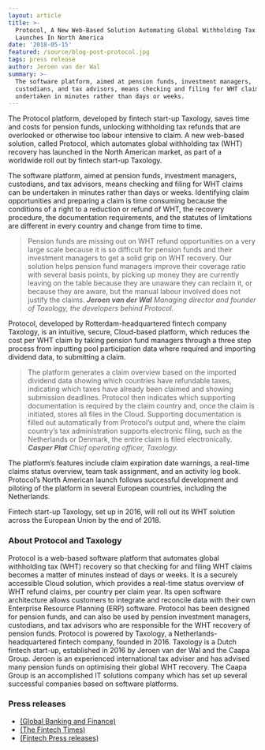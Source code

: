 ```yaml
---
layout: article
title: >-
  Protocol, A New Web-Based Solution Automating Global Withholding Tax Recovery,
  Launches In North America
date: '2018-05-15'
featured: /source/blog-post-protocol.jpg
tags: press release
author: Jeroen van der Wal
summary: >-
  The software platform, aimed at pension funds, investment managers,
  custodians, and tax advisors, means checking and filing for WHT claims can be
  undertaken in minutes rather than days or weeks.
---
```

The Protocol platform, developed by fintech start-up Taxology, saves time and costs for pension funds, unlocking withholding tax refunds that are overlooked or otherwise too labour intensive to claim. A new web-based solution, called Protocol, which automates global withholding tax (WHT) recovery has launched in the North American market, as part of a worldwide roll out by fintech start-up Taxology.

The software platform, aimed at pension funds, investment managers, custodians, and tax advisors, means checking and filing for WHT claims can be undertaken in minutes rather than days or weeks. Identifying claim opportunities and preparing a claim is time consuming because the conditions of a right to a reduction or refund of WHT, the recovery procedure, the documentation requirements, and the statutes of limitations are different in every country and change from time to time.

> Pension funds are missing out on WHT refund opportunities on a very large scale because it is so difficult for pension funds and their investment managers to get a solid grip on WHT recovery. Our solution helps pension fund managers improve their coverage ratio with several basis points, by picking up money they are currently leaving on the table because they are unaware they can reclaim it, or because they are aware, but the manual labour involved does not justify the claims.
> _**Jeroen van der Wal** Managing director and founder of Taxology, the developers behind Protocol._

Protocol, developed by Rotterdam-headquartered fintech company Taxology, is an intuitive, secure, Cloud-based platform, which reduces the cost per WHT claim by taking pension fund managers through a three step process from inputting pool participation data where required and importing dividend data, to submitting a claim.

> The platform generates a claim overview based on the imported dividend data showing which countries have refundable taxes, indicating which taxes have already been claimed and showing submission deadlines. Protocol then indicates which supporting documentation is required by the claim country and, once the claim is initiated, stores all files in the Cloud. Supporting documentation is filled out automatically from Protocol’s output and, where the claim country’s tax administration supports electronic filing, such as the Netherlands or Denmark, the entire claim is filed electronically.
> _**Casper Plat** Chief operating officer, Taxology._

The platform’s features include claim expiration date warnings, a real-time claims status overview, team task assignment, and an activity log book. Protocol’s North American launch follows successful development and piloting of the platform in several European countries, including the Netherlands.

Fintech start-up Taxology, set up in 2016, will roll out its WHT solution across the European Union by the end of 2018.

### About Protocol and Taxology

Protocol is a web-based software platform that automates global withholding tax (WHT) recovery so that checking for and filing WHT claims becomes a matter of minutes instead of days or weeks. It is a securely accessible Cloud solution, which provides a real-time status overview of WHT refund claims, per country per claim year. Its open software architecture allows customers to integrate and reconcile data with their own Enterprise Resource Planning (ERP) software. Protocol has been designed for pension funds, and can also be used by pension investment managers, custodians, and tax advisors who are responsible for the WHT recovery of pension funds. Protocol is powered by Taxology, a Netherlands-headquartered fintech company, founded in 2016. Taxology is a Dutch fintech start-up, established in 2016 by Jeroen van der Wal and the Caapa Group. Jeroen is an experienced international tax adviser and has advised many pension funds on optimising their global WHT recovery. The Caapa Group is an accomplished IT solutions company which has set up several successful companies based on software platforms.

### Press releases

- [(Global Banking and Finance)](https://www.globalbankingandfinance.com/protocol-a-new-web-based-solution-automating-global-withholding-tax-recovery-launches-in-north-america/)
- [(The Fintech Times)](http://thefintechtimes.com/protocol-a-new-web-based-solution-automating-global-withholding-tax-recovery-launches-in-north-america/)
- [(Fintech Press releases)](http://www.fintechpressreleases.com/press_releases/protocol-a-new-web-based-solution-automating-global-withholding-tax-recovery-launches-in-north-america)
